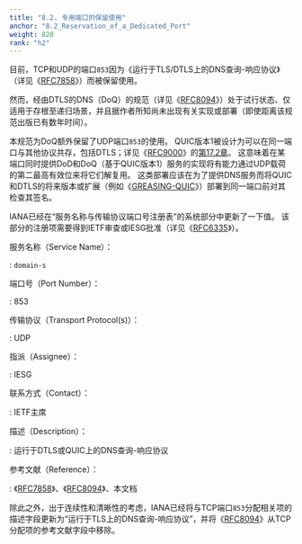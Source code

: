 ```yaml
---
title: "8.2. 专用端口的保留使用"
anchor: "8.2_Reservation_of_a_Dedicated_Port"
weight: 820
rank: "h2"
---
```


目前，TCP和UDP的端口`853`因为《运行于TLS/DTLS上的DNS查询-响应协议》（详见《[RFC7858]()》）而被保留使用。

然而，经由DTLS的DNS（DoQ）的规范（详见《[RFC8094]()》）处于试行状态、仅适用于存根至递归场景，并且据作者所知尚未出现有关实现或部署（即使距离该规范出版已有数年时间）。

本规范为DoQ额外保留了UDP端口`853`的使用。
QUIC版本1被设计为可以在同一端口与其他协议共存，包括DTLS；详见《[RFC9000]()》的[第17.2章]()。
这意味着在某端口同时提供DoD和DoQ（基于QUIC版本1）服务的实现将有能力通过UDP载荷的第二最高有效位来将它们解复用。
这类部署应该在为了提供DNS服务而将QUIC和DTLS的将来版本或扩展（例如《[GREASING-QUIC]()》）部署到同一端口前对其检查其签名。

IANA已经在“服务名称与传输协议端口号注册表”的系统部分中更新了一下值。
该部分的注册项需要得到IETF审查或IESG批准（详见《[RFC6335]()》）。

服务名称（Service Name）：

:   `domain-s`

端口号（Port Number）：

:   853

传输协议（Transport Protocol(s)）：

:   UDP

指派（Assignee）：

:   IESG

联系方式（Contact）：

:   IETF主席

描述（Description）：

:   运行于DTLS或QUIC上的DNS查询-响应协议

参考文献（Reference）：

:   《[RFC7858]()》、《[RFC8094]()》、本文档

除此之外，出于连续性和清晰性的考虑，IANA已经将与TCP端口`853`分配相关项的描述字段更新为“运行于TLS上的DNS查询-响应协议”，并将《[RFC8094]()》从TCP分配项的参考文献字段中移除。
